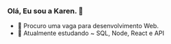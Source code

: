 ### Olá, Eu sou a Karen. 👋
 - 👀 Procuro uma vaga para desenvolvimento Web.
 - 🌱 Atualmente estudando ~ SQL, Node, React e API


<!---
kahbeltcher/kahbeltcher is a ✨ special ✨ repository because its `README.md` (this file) appears on your GitHub profile.
You can click the Preview link to take a look at your changes.
--->
